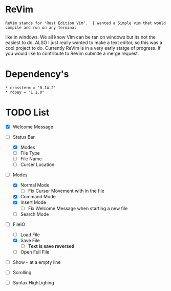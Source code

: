 ReVim
=====

    ReVim stands for "Rust Edition Vim".  I wanted a Simple vim that would compile and run on any terminal
like in windows. We all know Vim can be ran on windows but its not the easiest to do. 
ALSO I just really wanted to make a text editor, so this was a cool project to do.
Currently ReVim is in a very early statge of progress.  If you would like to contribute
to ReVim submite a merge request.

Dependency's
============
    * crossterm = "0.14.2"
    * ropey = "1.1.0"

TODO List
=========

- [x] Welcome Message
- [ ] Status Bar
    - [x] Modes
    - [ ] File Type
    - [ ] File Name
    - [ ] Curser Location
- [ ] Modes
    - [x] Normal Mode
        - [ ] Fix Curser Movement with in the file
    - [x] Command Mode
    - [x] Insert Mode
        - [ ] Fix Welcome Message when starting a new file
    - [ ] Search Mode
- [ ] FileIO
    - [ ] Load File
    - [x] Save File
        - [ ] **Text is save reversed**
    - [ ] Open Full File
- [ ] Show `~` at a empty line
- [ ] Scrolling
- [ ] Syntax HighLighing

